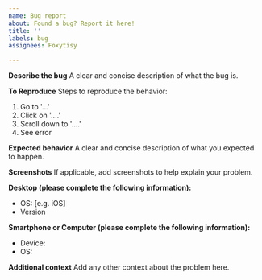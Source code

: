 ```yaml
---
name: Bug report
about: Found a bug? Report it here!
title: ''
labels: bug
assignees: Foxytisy

---
```


**Describe the bug**
A clear and concise description of what the bug is.

**To Reproduce**
Steps to reproduce the behavior:
1. Go to '...'
2. Click on '....'
3. Scroll down to '....'
4. See error

**Expected behavior**
A clear and concise description of what you expected to happen.

**Screenshots**
If applicable, add screenshots to help explain your problem.

**Desktop (please complete the following information):**
 - OS: [e.g. iOS]
 - Version 

**Smartphone  or Computer (please complete the following information):**
 - Device: 
 - OS: 

**Additional context**
Add any other context about the problem here.
